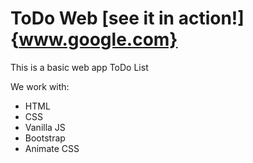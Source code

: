 # ToDo Web [see it in action!]{www.google.com}

This is a basic web app ToDo List

We work with:
* HTML
* CSS
* Vanilla JS
* Bootstrap
* Animate CSS
